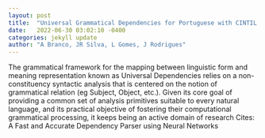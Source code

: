 ```yaml
---
layout: post
title:  "Universal Grammatical Dependencies for Portuguese with CINTIL Data, LX Processing and CLARIN support"
date:   2022-06-30 03:02:10 -0400
categories: jekyll update
author: "A Branco, JR Silva, L Gomes, J Rodrigues"
---
```

The grammatical framework for the mapping between linguistic form and meaning representation known as Universal Dependencies relies on a non-constituency syntactic analysis that is centered on the notion of grammatical relation (eg Subject, Object, etc.). Given its core goal of providing a common set of analysis primitives suitable to every natural language, and its practical objective of fostering their computational grammatical processing, it keeps being an active domain of research  Cites: A Fast and Accurate Dependency Parser using Neural Networks